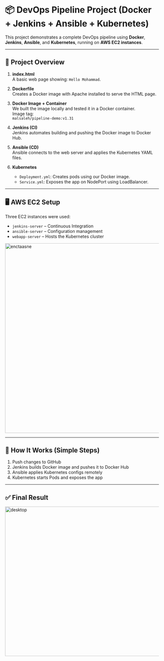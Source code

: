# 📦 DevOps Pipeline Project (Docker + Jenkins + Ansible + Kubernetes)

This project demonstrates a complete DevOps pipeline using **Docker**, **Jenkins**, **Ansible**, and **Kubernetes**, running on **AWS EC2 instances**.

---

## 🧱 Project Overview

1. **index.html**  
   A basic web page showing: `Hello Mohammad`.

2. **Dockerfile**  
   Creates a Docker image with Apache installed to serve the HTML page.

3. **Docker Image + Container**  
   We built the image locally and tested it in a Docker container.  
   Image tag:  
   `malsaleh/pipeline-demo:v1.31`

4. **Jenkins (CI)**  
   Jenkins automates building and pushing the Docker image to Docker Hub.

5. **Ansible (CD)**  
   Ansible connects to the web server and applies the Kubernetes YAML files.

6. **Kubernetes**  
   - `Deployment.yml`: Creates pods using our Docker image.
   - `Service.yml`: Exposes the app on NodePort using LoadBalancer.

---

## 🖥️ AWS EC2 Setup

Three EC2 instances were used:
- `jenkins-server` – Continuous Integration
- `ansible-server` – Configuration management
- `webapp-server` – Hosts the Kubernetes cluster
<img width="1831" height="622" alt="enctaasne" src="https://github.com/user-attachments/assets/71ae42d1-605c-454f-85a5-3e589cdd6ac1" />

---

## 🚀 How It Works (Simple Steps)

1. Push changes to GitHub
2. Jenkins builds Docker image and pushes it to Docker Hub
3. Ansible applies Kubernetes configs remotely
4. Kubernetes starts Pods and exposes the app

---

## ✅ Final Result

<img width="1242" height="490" alt="desktop" src="https://github.com/user-attachments/assets/7ce96110-628b-4bd8-a378-133f21a5f224" />


